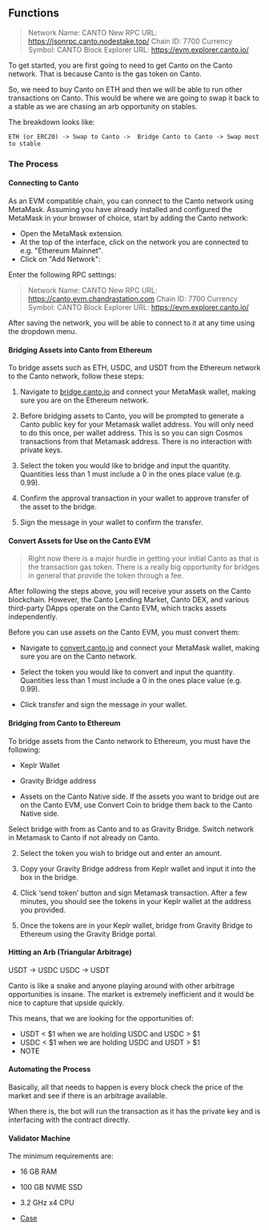 ## Functions

> Network Name: CANTO
> New RPC URL: https://jsonrpc.canto.nodestake.top/
> Chain ID: 7700
> Currency Symbol: CANTO
> Block Explorer URL: https://evm.explorer.canto.io/

To get started, you are first going to need to get Canto on the Canto network. That is because Canto is the gas token on Canto. 

So, we need to buy Canto on ETH and then we will be able to run other transactions on Canto. This would be where we are going to swap it back to a stable as we are chasing an arb opportunity on stables.

The breakdown looks like:

`ETH (or ERC20) -> Swap to Canto ->  Bridge Canto to Canto -> Swap most to stable`

### The Process

#### Connecting to Canto

As an EVM compatible chain, you can connect to the Canto network using MetaMask. Assuming you have already installed and configured the MetaMask in your browser of choice, start by adding the Canto network:
* Open the MetaMask extension.
* At the top of the interface, click on the network you are connected to e.g. "Ethereum Mainnet".
* Click on "Add Network":

Enter the following RPC settings:
> Network Name: CANTO
> New RPC URL: https://canto.evm.chandrastation.com
> Chain ID: 7700
> Currency Symbol: CANTO
> Block Explorer URL: https://evm.explorer.canto.io/

After saving the network, you will be able to connect to it at any time using the dropdown menu.

#### Bridging Assets into Canto from Ethereum

To bridge assets such as ETH, USDC, and USDT from the Ethereum network to the Canto network, follow these steps: 

1. Navigate to [bridge.canto.io](bridge.canto.io) and connect your MetaMask wallet, making sure you are on the Ethereum network.

2. Before bridging assets to Canto, you will be prompted to generate a Canto public key for your Metamask wallet address. You will only need to do this once, per wallet address. This is so you can sign Cosmos transactions from that Metamask address. There is no interaction with private keys. 

3. Select the token you would like to bridge and input the quantity. Quantities less than 1 must include a 0 in the ones place value (e.g. 0.99).

4. Confirm the approval transaction in your wallet to approve transfer of the asset to the bridge.

5. Sign the message in your wallet to confirm the transfer.

#### Convert Assets for Use on the Canto EVM

> Right now there is a major hurdle in getting your initial Canto as that is the transaction gas token. There is a really big opportunity for bridges in general that provide the token through a fee.

After following the steps above, you will receive your assets on the Canto blockchain. However,  the Canto Lending Market, Canto DEX, and various third-party DApps operate on the Canto EVM, which tracks assets independently.

Before you can use assets on the Canto EVM, you must convert them:

* Navigate to [convert.canto.io](convert.canto.io) and connect your MetaMask wallet, making sure you are on the Canto network.

* Select the token you would like to convert and input the quantity. Quantities less than 1 must include a 0 in the ones place value (e.g. 0.99).

* Click transfer and sign the message in your wallet.

#### Bridging from Canto to Ethereum

To bridge assets from the Canto network to Ethereum, you must have the following:

* Keplr Wallet

* Gravity Bridge address

* Assets on the Canto Native side. If the assets you want to bridge out are on the Canto EVM, use Convert Coin to bridge them back to the Canto Native side.

Select bridge with from as Canto and to as Gravity Bridge. Switch network in Metamask to Canto if not already on Canto.

2. Select the token you wish to bridge out and enter an amount.

3. Copy your Gravity Bridge address from Keplr wallet and input it into the box in the bridge.

4. Click ‘send token’ button and sign Metamask transaction. After a few minutes, you should see the tokens in your Keplr wallet at the address you provided.

5. Once the tokens are in your Keplr wallet, bridge from Gravity Bridge to Ethereum using the Gravity Bridge portal.

#### Hitting an Arb (Triangular Arbitrage)

USDT -> USDC
USDC -> USDT

Canto is like a snake and anyone playing around with other arbitrage opportunities is insane. The market is extremely inefficient and it would be nice to capture that upside quickly.

This means, that we are looking for the opportunities of:

* USDT < $1 when we are holding USDC and USDC > $1
* USDC < $1 when we are holding USDC and USDT > $1
* NOTE 

#### Automating the Process

Basically, all that needs to happen is every block check the price of the market and see if there is an arbitrage available.

When there is, the bot will run the transaction as it has the private key and is interfacing with the contract directly.

#### Validator Machine

The minimum requirements are:

- 16 GB RAM
- 100 GB NVME SSD
- 3.2 GHz x4 CPU

- [Case](https://www.amazon.com/Thermaltake-Computer-Chassis-Pre-installed-CA-1D5-00S1WN-00/dp/B00PDDMN6S/ref=sr_1_4?crid=8389OF85G4AB&keywords=mini+atx&qid=1660970282&sprefix=mini+at%2Caps%2C102&sr=8-4&ufe=app_do%3Aamzn1.fos.006c50ae-5d4c-4777-9bc0-4513d670b6bc)